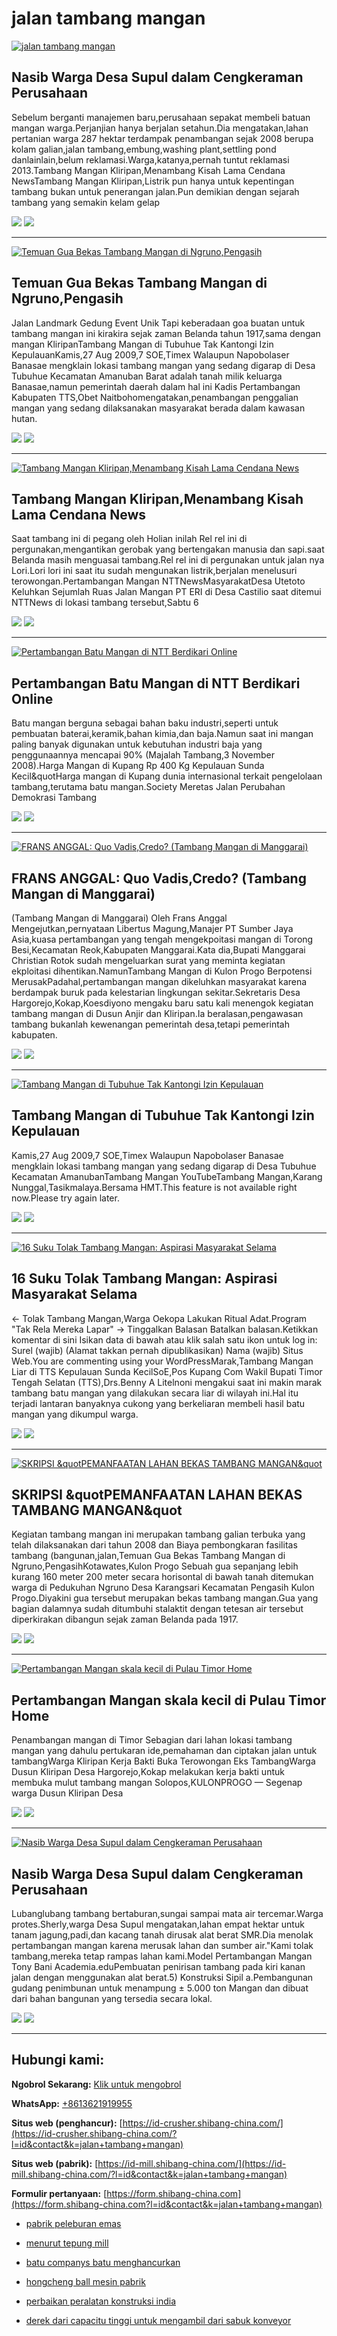 # jalan tambang mangan

<a href="https://swt.shibang-china.com/?l=id&img&k=jalan+tambang+mangan" target="_blank">![jalan tambang mangan](http://static.shibang-china.com/all-800x300/1195.jpg)</a>

## Nasib Warga Desa Supul dalam Cengkeraman Perusahaan
Sebelum berganti manajemen baru,perusahaan sepakat membeli batuan mangan warga.Perjanjian hanya berjalan setahun.Dia mengatakan,lahan pertanian warga 287 hektar terdampak penambangan sejak 2008 berupa kolam galian,jalan tambang,embung,washing plant,settling pond danlainlain,belum reklamasi.Warga,katanya,pernah tuntut reklamasi 2013.Tambang Mangan Kliripan,Menambang Kisah Lama Cendana NewsTambang Mangan Kliripan,Listrik pun hanya untuk kepentingan tambang bukan untuk penerangan jalan.Pun demikian dengan sejarah tambang yang semakin kelam gelap


<a href="https://whatsapp.shibangsoft.com/WhatsApp.php" target="_blank" title="WhatsApp">![](http://static.shibang-china.com/icon/whatsapp.png)</a> <a href="https://swt.shibang-china.com/?l=id&icon&k=jalan+tambang+mangan" target="_blank">![](http://static.shibang-china.com/icon/chat-id.png)</a>

---

<a href="https://swt.shibang-china.com/?l=id&img&k=jalan+tambang+mangan" target="_blank">![Temuan Gua Bekas Tambang Mangan di Ngruno,Pengasih](http://static.shibang-china.com/all-800x300/38.jpg)</a>

## Temuan Gua Bekas Tambang Mangan di Ngruno,Pengasih
Jalan Landmark Gedung Event Unik Tapi keberadaan goa buatan untuk tambang mangan ini kirakira sejak zaman Belanda tahun 1917,sama dengan mangan KliripanTambang Mangan di Tubuhue Tak Kantongi Izin KepulauanKamis,27 Aug 2009,7 SOE,Timex Walaupun Napobolaser Banasae mengklain lokasi tambang mangan yang sedang digarap di Desa Tubuhue Kecamatan Amanuban Barat adalah tanah milik keluarga Banasae,namun pemerintah daerah dalam hal ini Kadis Pertambangan Kabupaten TTS,Obet Naitbohomengatakan,penambangan penggalian mangan yang sedang dilaksanakan masyarakat berada dalam kawasan hutan.


<a href="https://whatsapp.shibangsoft.com/WhatsApp.php" target="_blank" title="WhatsApp">![](http://static.shibang-china.com/icon/whatsapp.png)</a> <a href="https://swt.shibang-china.com/?l=id&icon&k=jalan+tambang+mangan" target="_blank">![](http://static.shibang-china.com/icon/chat-id.png)</a>

---

<a href="https://swt.shibang-china.com/?l=id&img&k=jalan+tambang+mangan" target="_blank">![Tambang Mangan Kliripan,Menambang Kisah Lama Cendana News](http://static.shibang-china.com/all-800x300/160.jpg)</a>

## Tambang Mangan Kliripan,Menambang Kisah Lama Cendana News
Saat tambang ini di pegang oleh Holian inilah Rel rel ini di pergunakan,mengantikan gerobak yang bertengakan manusia dan sapi.saat Belanda masih menguasai tambang.Rel rel ini di pergunakan untuk jalan nya Lori.Lori lori ini saat itu sudah mengunakan listrik,berjalan menelusuri terowongan.Pertambangan Mangan NTTNewsMasyarakatDesa Utetoto Keluhkan Sejumlah Ruas Jalan Mangan PT ERI di Desa Castilio saat ditemui NTTNews di lokasi tambang tersebut,Sabtu 6


<a href="https://whatsapp.shibangsoft.com/WhatsApp.php" target="_blank" title="WhatsApp">![](http://static.shibang-china.com/icon/whatsapp.png)</a> <a href="https://swt.shibang-china.com/?l=id&icon&k=jalan+tambang+mangan" target="_blank">![](http://static.shibang-china.com/icon/chat-id.png)</a>

---

<a href="https://swt.shibang-china.com/?l=id&img&k=jalan+tambang+mangan" target="_blank">![Pertambangan Batu Mangan di NTT Berdikari Online](http://static.shibang-china.com/all-800x300/643.jpg)</a>

## Pertambangan Batu Mangan di NTT Berdikari Online
Batu mangan berguna sebagai bahan baku industri,seperti untuk pembuatan baterai,keramik,bahan kimia,dan baja.Namun saat ini mangan paling banyak digunakan untuk kebutuhan industri baja yang penggunaannya mencapai 90% (Majalah Tambang,3 November 2008).Harga Mangan di Kupang Rp 400 Kg Kepulauan Sunda Kecil&quotHarga mangan di Kupang dunia internasional terkait pengelolaan tambang,terutama batu mangan.Society Meretas Jalan Perubahan Demokrasi Tambang


<a href="https://whatsapp.shibangsoft.com/WhatsApp.php" target="_blank" title="WhatsApp">![](http://static.shibang-china.com/icon/whatsapp.png)</a> <a href="https://swt.shibang-china.com/?l=id&icon&k=jalan+tambang+mangan" target="_blank">![](http://static.shibang-china.com/icon/chat-id.png)</a>

---

<a href="https://swt.shibang-china.com/?l=id&img&k=jalan+tambang+mangan" target="_blank">![FRANS ANGGAL: Quo Vadis,Credo? (Tambang Mangan di Manggarai)](http://static.shibang-china.com/all-800x300/497.jpg)</a>

## FRANS ANGGAL: Quo Vadis,Credo? (Tambang Mangan di Manggarai)
(Tambang Mangan di Manggarai) Oleh Frans Anggal Mengejutkan,pernyataan Libertus Magung,Manajer PT Sumber Jaya Asia,kuasa pertambangan yang tengah mengekpoitasi mangan di Torong Besi,Kecamatan Reok,Kabupaten Manggarai.Kata dia,Bupati Manggarai Christian Rotok sudah mengeluarkan surat yang meminta kegiatan ekploitasi dihentikan.NamunTambang Mangan di Kulon Progo Berpotensi MerusakPadahal,pertambangan mangan dikeluhkan masyarakat karena berdampak buruk pada kelestarian lingkungan sekitar.Sekretaris Desa Hargorejo,Kokap,Koesdiyono mengaku baru satu kali menengok kegiatan tambang mangan di Dusun Anjir dan Kliripan.Ia beralasan,pengawasan tambang bukanlah kewenangan pemerintah desa,tetapi pemerintah kabupaten.


<a href="https://whatsapp.shibangsoft.com/WhatsApp.php" target="_blank" title="WhatsApp">![](http://static.shibang-china.com/icon/whatsapp.png)</a> <a href="https://swt.shibang-china.com/?l=id&icon&k=jalan+tambang+mangan" target="_blank">![](http://static.shibang-china.com/icon/chat-id.png)</a>

---

<a href="https://swt.shibang-china.com/?l=id&img&k=jalan+tambang+mangan" target="_blank">![Tambang Mangan di Tubuhue Tak Kantongi Izin Kepulauan](http://static.shibang-china.com/all-800x300/168.jpg)</a>

## Tambang Mangan di Tubuhue Tak Kantongi Izin Kepulauan
Kamis,27 Aug 2009,7 SOE,Timex Walaupun Napobolaser Banasae mengklain lokasi tambang mangan yang sedang digarap di Desa Tubuhue Kecamatan AmanubanTambang Mangan YouTubeTambang Mangan,Karang Nunggal,Tasikmalaya.Bersama HMT.This feature is not available right now.Please try again later.


<a href="https://whatsapp.shibangsoft.com/WhatsApp.php" target="_blank" title="WhatsApp">![](http://static.shibang-china.com/icon/whatsapp.png)</a> <a href="https://swt.shibang-china.com/?l=id&icon&k=jalan+tambang+mangan" target="_blank">![](http://static.shibang-china.com/icon/chat-id.png)</a>

---

<a href="https://swt.shibang-china.com/?l=id&img&k=jalan+tambang+mangan" target="_blank">![16 Suku Tolak Tambang Mangan: Aspirasi Masyarakat Selama](http://static.shibang-china.com/all-800x300/538.jpg)</a>

## 16 Suku Tolak Tambang Mangan: Aspirasi Masyarakat Selama
← Tolak Tambang Mangan,Warga Oekopa Lakukan Ritual Adat.Program "Tak Rela Mereka Lapar" → Tinggalkan Balasan Batalkan balasan.Ketikkan komentar di sini Isikan data di bawah atau klik salah satu ikon untuk log in: Surel (wajib) (Alamat takkan pernah dipublikasikan) Nama (wajib) Situs Web.You are commenting using your WordPressMarak,Tambang Mangan Liar di TTS Kepulauan Sunda KecilSoE,Pos Kupang Com Wakil Bupati Timor Tengah Selatan (TTS),Drs.Benny A Litelnoni mengakui saat ini makin marak tambang batu mangan yang dilakukan secara liar di wilayah ini.Hal itu terjadi lantaran banyaknya cukong yang berkeliaran membeli hasil batu mangan yang dikumpul warga.


<a href="https://whatsapp.shibangsoft.com/WhatsApp.php" target="_blank" title="WhatsApp">![](http://static.shibang-china.com/icon/whatsapp.png)</a> <a href="https://swt.shibang-china.com/?l=id&icon&k=jalan+tambang+mangan" target="_blank">![](http://static.shibang-china.com/icon/chat-id.png)</a>

---

<a href="https://swt.shibang-china.com/?l=id&img&k=jalan+tambang+mangan" target="_blank">![SKRIPSI &quotPEMANFAATAN LAHAN BEKAS TAMBANG MANGAN&quot](http://static.shibang-china.com/all-800x300/1288.jpg)</a>

## SKRIPSI &quotPEMANFAATAN LAHAN BEKAS TAMBANG MANGAN&quot
Kegiatan tambang mangan ini merupakan tambang galian terbuka yang telah dilaksanakan dari tahun 2008 dan Biaya pembongkaran fasilitas tambang (bangunan,jalan,Temuan Gua Bekas Tambang Mangan di Ngruno,PengasihKotawates,Kulon Progo Sebuah gua sepanjang lebih kurang 160 meter 200 meter secara horisontal di bawah tanah ditemukan warga di Pedukuhan Ngruno Desa Karangsari Kecamatan Pengasih Kulon Progo.Diyakini gua tersebut merupakan bekas tambang mangan.Gua yang bagian dalamnya sudah ditumbuhi stalaktit dengan tetesan air tersebut diperkirakan dibangun sejak zaman Belanda pada 1917.


<a href="https://whatsapp.shibangsoft.com/WhatsApp.php" target="_blank" title="WhatsApp">![](http://static.shibang-china.com/icon/whatsapp.png)</a> <a href="https://swt.shibang-china.com/?l=id&icon&k=jalan+tambang+mangan" target="_blank">![](http://static.shibang-china.com/icon/chat-id.png)</a>

---

<a href="https://swt.shibang-china.com/?l=id&img&k=jalan+tambang+mangan" target="_blank">![Pertambangan Mangan skala kecil di Pulau Timor Home](http://static.shibang-china.com/all-800x300/259.jpg)</a>

## Pertambangan Mangan skala kecil di Pulau Timor Home
Penambangan mangan di Timor Sebagian dari lahan lokasi tambang mangan yang dahulu pertukaran ide,pemahaman dan ciptakan jalan untuk tambangWarga Kliripan Kerja Bakti Buka Terowongan Eks TambangWarga Dusun Kliripan Desa Hargorejo,Kokap melakukan kerja bakti untuk membuka mulut tambang mangan Solopos,KULONPROGO — Segenap warga Dusun Kliripan Desa


<a href="https://whatsapp.shibangsoft.com/WhatsApp.php" target="_blank" title="WhatsApp">![](http://static.shibang-china.com/icon/whatsapp.png)</a> <a href="https://swt.shibang-china.com/?l=id&icon&k=jalan+tambang+mangan" target="_blank">![](http://static.shibang-china.com/icon/chat-id.png)</a>

---

<a href="https://swt.shibang-china.com/?l=id&img&k=jalan+tambang+mangan" target="_blank">![Nasib Warga Desa Supul dalam Cengkeraman Perusahaan](http://static.shibang-china.com/all-800x300/728.jpg)</a>

## Nasib Warga Desa Supul dalam Cengkeraman Perusahaan
Lubanglubang tambang bertaburan,sungai sampai mata air tercemar.Warga protes.Sherly,warga Desa Supul mengatakan,lahan empat hektar untuk tanam jagung,padi,dan kacang tanah dirusak alat berat SMR.Dia menolak pertambangan mangan karena merusak lahan dan sumber air."Kami tolak tambang,mereka tetap rampas lahan kami.Model Pertambangan Mangan Tony Bani Academia.eduPembuatan penirisan tambang pada kiri kanan jalan dengan menggunakan alat berat.5) Konstruksi Sipil a.Pembangunan gudang penimbunan untuk menampung ± 5.000 ton Mangan dan dibuat dari bahan bangunan yang tersedia secara lokal.


<a href="https://whatsapp.shibangsoft.com/WhatsApp.php" target="_blank" title="WhatsApp">![](http://static.shibang-china.com/icon/whatsapp.png)</a> <a href="https://swt.shibang-china.com/?l=id&icon&k=jalan+tambang+mangan" target="_blank">![](http://static.shibang-china.com/icon/chat-id.png)</a>

---
## Hubungi kami:

**Ngobrol Sekarang:** [Klik untuk mengobrol](https://swt.shibang-china.com?l=id&contact&k=jalan+tambang+mangan)

**WhatsApp:**  [+8613621919955](https://whatsapp.shibangsoft.com/WhatsApp.php)

**Situs web (penghancur):** [https://id-crusher.shibang-china.com/](https://id-crusher.shibang-china.com/?l=id&contact&k=jalan+tambang+mangan)

**Situs web (pabrik):** [https://id-mill.shibang-china.com/](https://id-mill.shibang-china.com/?l=id&contact&k=jalan+tambang+mangan)

**Formulir pertanyaan:** [https://form.shibang-china.com](https://form.shibang-china.com?l=id&contact&k=jalan+tambang+mangan)

* [pabrik peleburan emas](../39/pabrik%20peleburan%20emas.md)

* [menurut tepung mill](../32/menurut%20tepung%20mill.md)

* [batu companys batu menghancurkan](../32/batu%20companys%20batu%20menghancurkan.md)

* [hongcheng ball mesin pabrik](../33/hongcheng%20ball%20mesin%20pabrik.md)

* [perbaikan peralatan konstruksi india](../34/perbaikan%20peralatan%20konstruksi%20india.md)

* [derek dari capacitu tinggi untuk mengambil dari sabuk konveyor](../36/derek%20dari%20capacitu%20tinggi%20untuk%20mengambil%20dari%20sabuk%20konveyor.md)